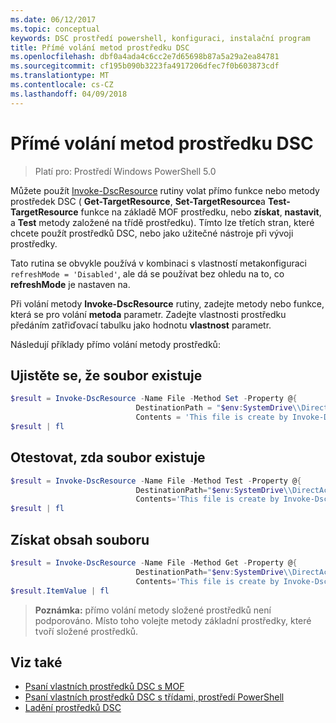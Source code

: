 ```yaml
---
ms.date: 06/12/2017
ms.topic: conceptual
keywords: DSC prostředí powershell, konfiguraci, instalační program
title: Přímé volání metod prostředku DSC
ms.openlocfilehash: dbf0a4ada4c6cc2e7d65698b87a5a29a2ea84781
ms.sourcegitcommit: cf195b090b3223fa4917206dfec7f0b603873cdf
ms.translationtype: MT
ms.contentlocale: cs-CZ
ms.lasthandoff: 04/09/2018
---
```

# <a name="calling-dsc-resource-methods-directly"></a>Přímé volání metod prostředku DSC

>Platí pro: Prostředí Windows PowerShell 5.0

Můžete použít [Invoke-DscResource](https://technet.microsoft.com/library/mt517869.aspx) rutiny volat přímo funkce nebo metody prostředek DSC ( **Get-TargetResource**, **Set-TargetResource**a  **Test-TargetResource** funkce na základě MOF prostředku, nebo **získat**, **nastavit**, a **Test** metody založené na třídě prostředku).
Tímto lze třetích stran, které chcete použít prostředků DSC, nebo jako užitečné nástroje při vývoji prostředky.

Tato rutina se obvykle používá v kombinaci s vlastností metakonfiguraci `refreshMode = 'Disabled'`, ale dá se používat bez ohledu na to, co **refreshMode** je nastaven na.

Při volání metody **Invoke-DscResource** rutiny, zadejte metody nebo funkce, která se pro volání **metoda** parametr. Zadejte vlastnosti prostředku předáním zatřiďovací tabulku jako hodnotu **vlastnost** parametr.

Následují příklady přímo volání metody prostředků:

## <a name="ensure-a-file-is-present"></a>Ujistěte se, že soubor existuje

```powershell
$result = Invoke-DscResource -Name File -Method Set -Property @{
                            DestinationPath = "$env:SystemDrive\\DirectAccess.txt";
                            Contents = 'This file is create by Invoke-DscResource'} -Verbose
$result | fl
```

## <a name="test-that-a-file-is-present"></a>Otestovat, zda soubor existuje

```powershell
$result = Invoke-DscResource -Name File -Method Test -Property @{
                            DestinationPath="$env:SystemDrive\\DirectAccess.txt";
                            Contents='This file is create by Invoke-DscResource'} -Verbose
$result | fl
```

## <a name="get-the-contents-of-file"></a>Získat obsah souboru

```powershell
$result = Invoke-DscResource -Name File -Method Get -Property @{
                            DestinationPath="$env:SystemDrive\\DirectAccess.txt";
                            Contents='This file is create by Invoke-DscResource'} -Verbose
$result.ItemValue | fl
```

>**Poznámka:** přímo volání metody složené prostředků není podporováno. Místo toho volejte metody základní prostředky, které tvoří složené prostředků.

## <a name="see-also"></a>Viz také
- [Psaní vlastních prostředků DSC s MOF](authoringResourceMOF.md)
- [Psaní vlastních prostředků DSC s třídami, prostředí PowerShell](authoringResourceClass.md)
- [Ladění prostředků DSC](debugResource.md)